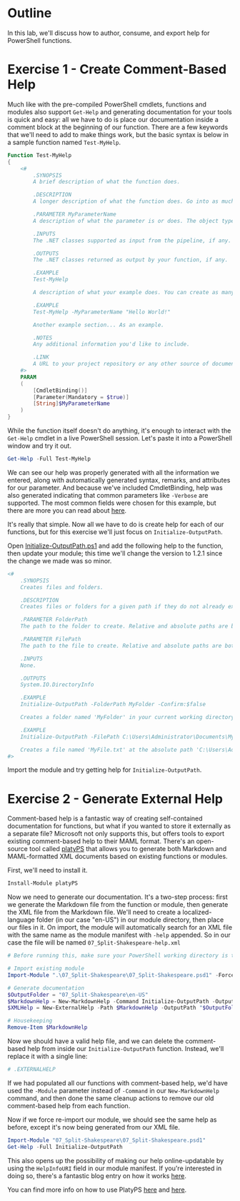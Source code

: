 # Outline
In this lab, we'll discuss how to author, consume, and export help for PowerShell functions.

# Exercise 1 - Create Comment-Based Help

Much like with the pre-compiled PowerShell cmdlets, functions and modules also support `Get-Help` and generating documentation for your tools is quick and easy: all we have to do is place our documentation inside a comment block at the beginning of our function. There are a few keywords that we'll need to add to make things work, but the basic syntax is below in a sample function named `Test-MyHelp`.
```powershell
Function Test-MyHelp
{
    <#
        .SYNOPSIS
        A brief description of what the function does.

        .DESCRIPTION
        A longer description of what the function does. Go into as much detail as you believe is necessary.

        .PARAMETER MyParameterName
        A description of what the parameter is or does. The object type and attributes will be automatically generated for you, so they don't need to be included here. You'll need to create a .PARAMETER section for each of your parameters.

        .INPUTS
        The .NET classes supported as input from the pipeline, if any.

        .OUTPUTS
        The .NET classes returned as output by your function, if any.

        .EXAMPLE
        Test-MyHelp

        A description of what your example does. You can create as many examples as you want.

        .EXAMPLE
        Test-MyHelp -MyParameterName "Hello World!"

        Another example section... As an example.

        .NOTES
        Any additional information you'd like to include.

        .LINK
        A URL to your project repository or any other source of documentation, if applicable.
    #>
    PARAM
    (
        [CmdletBinding()]
        [Parameter(Mandatory = $true)]
        [String]$MyParameterName
    )
}
```

While the function itself doesn't do anything, it's enough to interact with the `Get-Help` cmdlet in a live PowerShell session. Let's paste it into a PowerShell window and try it out.
```powershell
Get-Help -Full Test-MyHelp
```

We can see our help was properly generated with all the information we entered, along with automatically generated syntax, remarks, and attributes for our parameter. And because we've included CmdletBinding, help was also generated indicating that common parameters like `-Verbose` are supported. The most common fields were chosen for this example, but there are more you can read about [here](https://learn.microsoft.com/en-us/powershell/module/microsoft.powershell.core/about/about_comment_based_help?view=powershell-7.5).

It's really that simple. Now all we have to do is create help for each of our functions, but for this exercise we'll just focus on `Initialize-OutputPath`.

Open [Initialize-OutputPath.ps1](07_Split-Shakespeare/Public/Initialize-OutputPath.ps1) and add the following help to the function, then update your module; this time we'll change the version to 1.2.1 since the change we made was so minor.
```powershell
<#
    .SYNOPSIS
    Creates files and folders.

    .DESCRIPTION
    Creates files or folders for a given path if they do not already exist. If the path already exists, a warning will be issued, and the existing object will be returned as output.

    .PARAMETER FolderPath
    The path to the folder to create. Relative and absolute paths are both supported.

    .PARAMETER FilePath
    The path to the file to create. Relative and absolute paths are both supported.

    .INPUTS
    None.

    .OUTPUTS
    System.IO.DirectoryInfo

    .EXAMPLE
    Initialize-OutputPath -FolderPath MyFolder -Confirm:$false

    Creates a folder named 'MyFolder' in your current working directory if it doesn't already exist, without prompting for confirmation

    .EXAMPLE
    Initialize-OutputPath -FilePath C:\Users\Administrator\Documents\MyFile.txt

    Creates a file named 'MyFile.txt' at the absolute path 'C:\Users\Administrator\Documents' if it doesn't already exist
#>
```

Import the module and try getting help for `Initialize-OutputPath`.

# Exercise 2 - Generate External Help

Comment-based help is a fantastic way of creating self-contained documentation for functions, but what if you wanted to store it externally as a separate file? Microsoft not only supports this, but offers tools to export existing comment-based help to their MAML format. There's an open-source tool called [platyPS](https://github.com/PowerShell/platyPS) that allows you to generate both Markdown and MAML-formatted XML documents based on existing functions or modules.

First, we'll need to install it.
```powershell
Install-Module platyPS
```

Now we need to generate our documentation. It's a two-step process: first we generate the Markdown file from the function or module, then generate the XML file from the Markdown file. We'll need to create a localized-language folder (in our case "en-US") in our module directory, then place our files in it. On import, the module will automatically search for an XML file with the same name as the module manifest with `-help` appended. So in our case the file will be named `07_Split-Shakespeare-help.xml`
```powershell
# Before running this, make sure your PowerShell working directory is the same folder as the file you're currently reading!

# Import existing module
Import-Module ".\07_Split-Shakespeare\07_Split-Shakespeare.psd1" -Force

# Generate documentation
$OutputFolder = "07_Split-Shakespeare\en-US"
$MarkdownHelp = New-MarkdownHelp -Command Initialize-OutputPath -OutputFolder $OutputFolder
$XMLHelp = New-ExternalHelp -Path $MarkdownHelp -OutputPath "$OutputFolder\07_Split-Shakespeare-help.xml"

# Housekeeping
Remove-Item $MarkdownHelp
```

Now we should have a valid help file, and we can delete the comment-based help from inside our `Initialize-OutputPath` function. Instead, we'll replace it with a single line:
```powershell
# .EXTERNALHELP
```

If we had populated all our functions with comment-based help, we'd have used the `-Module` parameter instead of `-Command` in our `New-MarkdownHelp` command, and then done the same cleanup actions to remove our old comment-based help from each function.

Now if we force re-import our module, we should see the same help as before, except it's now being generated from our XML file.
```powershell
Import-Module "07_Split-Shakespeare\07_Split-Shakespeare.psd1"
Get-Help -Full Initialize-OutputPath
```

This also opens up the possibility of making our help online-updatable by using the `HelpInfoURI` field in our module manifest. If you're interested in doing so, there's a fantastic blog entry on how it works [here](https://devblogs.microsoft.com/scripting/helpinfouri-helpuri-and-other-help-mysteries/).

You can find more info on how to use PlatyPS [here](https://learn.microsoft.com/en-us/powershell/module/platyps/?view=ps-modules) and [here](https://learn.microsoft.com/en-us/powershell/utility-modules/platyps/create-help-using-platyps?view=ps-modules).
